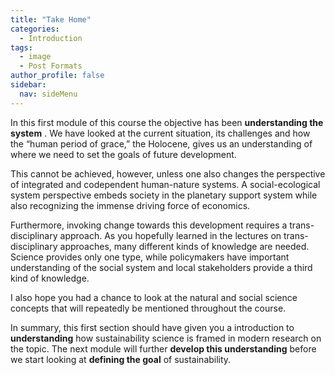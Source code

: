 ```yaml
---
title: "Take Home"
categories:
  - Introduction
tags:
  - image
  - Post Formats
author_profile: false
sidebar:
  nav: sideMenu
---
```


In this first module of this course the objective has been __understanding the system__ . We have looked at the current situation, its challenges and how the “human period of grace,” the Holocene, gives us an understanding of where we need to set the goals of future development.

This cannot be achieved, however, unless one also changes the perspective of integrated and codependent human-nature systems. A social-ecological system perspective embeds society in the planetary support system while also recognizing the immense driving force of economics.

Furthermore, invoking change towards this development requires a trans-disciplinary approach. As you hopefully learned in the lectures on trans-disciplinary approaches, many different kinds of knowledge are needed. Science provides only one type, while policymakers have important understanding of the social system and local stakeholders provide a third kind of knowledge.

I also hope you had a chance to look at the natural and social science concepts that will repeatedly be mentioned throughout the course.

In summary, this first section should have given you a introduction to __understanding__ how sustainability science is framed in modern research on the topic. The next module will further  __develop this understanding__ before we start looking at __defining the goal__ of sustainability.
